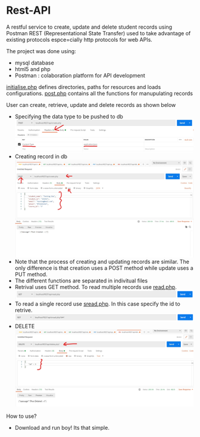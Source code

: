 # Rest-API
A restful service to create, update and delete student records using Postman
REST (Representational State Transfer) used to take advantage of existing protocols espce=cially http protocols for web APIs.

The project was done using:
- mysql database
- html5 and php
- Postman : colaboration platform for API development

[initialise.php](https://github.com/AmaniUsagi/Rest-API/blob/main/core/initialise.php) defines directories, paths for resources and loads configurations.
[post.php](https://github.com/AmaniUsagi/Rest-API/blob/main/core/post.php) contains all the functions for manupulating records

User can create, retrieve, update and delete records as shown below
- Specifying the data type to be pushed to db
![](Screenshots/Inkedcreate_param_LI.JPG)
- Creating record in db
![](Screenshots/Inkedcreate_LI.JPG)
- Note that the process of creating and updating records are similar. The only difference is that creation uses a POST method while update uses a PUT method.
- The different functions are separated in indivitual files
- Retrival uses GET method. To read multiple records use [read.php](https://github.com/AmaniUsagi/Rest-API/blob/main/api/read.php).
![](Screenshots/read_multi.PNG)
- To read a single record use [sread.php](https://github.com/AmaniUsagi/Rest-API/blob/main/api/sread.php). In this case specify the id to retrive.
![](Screenshots/read_single.PNG)
- DELETE
![](Screenshots/Inkeddelete_LI.JPG)


How to use?
- Download and run boy! Its that simple.
